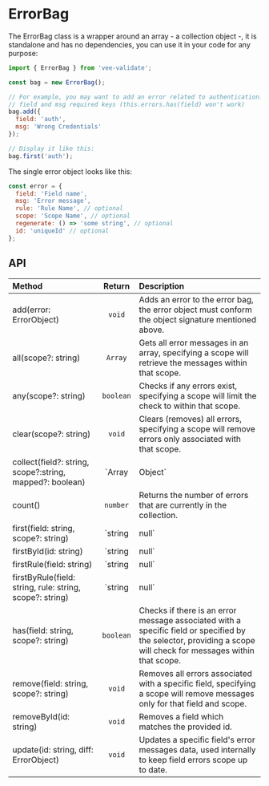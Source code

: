 # ErrorBag

The ErrorBag class is a wrapper around an array - a collection object -, it is standalone and has no dependencies, you can use it in your code for any purpose:

```js
import { ErrorBag } from 'vee-validate';

const bag = new ErrorBag();

// For example, you may want to add an error related to authentication:
// field and msg required keys (this.errors.has(field) won't work)
bag.add({
  field: 'auth',
  msg: 'Wrong Credentials'
});

// Display it like this:
bag.first('auth');
```

The single error object looks like this:

```js
const error = {
  field: 'Field name',
  msg: 'Error message',
  rule: 'Rule Name', // optional
  scope: 'Scope Name', // optional
  regenerate: () => 'some string', // optional
  id: 'uniqueId' // optional
};
```

## API

|Method|Return|Description|
|:---|:---:|:----|
| add(error: ErrorObject) | `void` | Adds an error to the error bag, the error object must conform the object signature mentioned above.|
| all(scope?: string) | `Array` | Gets all error messages in an array, specifying a scope will retrieve the messages within that scope.|
| any(scope?: string) | `boolean` | Checks if any errors exist, specifying a scope will limit the check to within that scope.|
| clear(scope?: string) | `void` |Clears (removes) all errors, specifying a scope will remove errors only associated with that scope.|
| collect(field?: string, scope?:string, mapped?: boolean) | `Array|Object` | Collects errors associated with a specific field. Not passing the field name will group all errors by field name instead. Specifying a scope will limit the collecting behavior to a specific scope. You can optionally specify if the errors objects should be mapped to error messages or not, providing false will return objects containing the full information about the error.|
| count() | `number` | Returns the number of errors that are currently in the collection.|
| first(field: string, scope?: string) | `string|null` |Returns the first error message associated with a specific field or specified by the selector, providing a scope will look for messages within that scope.|
| firstById(id: string) |`string|null` |Returns the first error message for a field with the given id.|
| firstRule(field: string) |`string|null` |Returns the first error message associated with a specific field.|
| firstByRule(field: string, rule: string, scope?: string)| `string|null` |Returns the first error message associated with a specific field and rule, providing a scope will look for messages within that scope.|
| has(field: string, scope?: string) | `boolean` |Checks if there is an error message associated with a specific field or specified by the selector, providing a scope will check for messages within that scope.|
| remove(field: string, scope?: string) | `void`| Removes all errors associated with a specific field, specifying a scope will remove messages only for that field and scope.|
| removeById(id: string) | `void` | Removes a field which matches the provided id.
| update(id: string, diff: ErrorObject) | `void` | Updates a specific field's error messages data, used internally to keep field errors scope up to date.|
